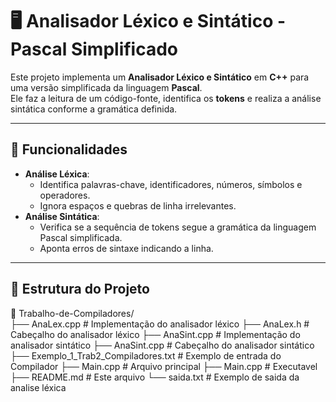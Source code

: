 # 🖥️ Analisador Léxico e Sintático - Pascal Simplificado

Este projeto implementa um **Analisador Léxico e Sintático** em **C++** para uma versão simplificada da linguagem **Pascal**.  
Ele faz a leitura de um código-fonte, identifica os **tokens** e realiza a análise sintática conforme a gramática definida.

---

## 📌 Funcionalidades

- **Análise Léxica**: 
  - Identifica palavras-chave, identificadores, números, símbolos e operadores.
  - Ignora espaços e quebras de linha irrelevantes.
- **Análise Sintática**: 
  - Verifica se a sequência de tokens segue a gramática da linguagem Pascal simplificada.
  - Aponta erros de sintaxe indicando a linha.
---

## 📂 Estrutura do Projeto

📁 Trabalho-de-Compiladores/       
 ├── AnaLex.cpp       # Implementação do analisador léxico
 ├── AnaLex.h         # Cabeçalho do analisador léxico
 ├── AnaSint.cpp      # Implementação do analisador sintático
 ├── AnaSint.cpp      # Cabeçalho do analisador sintático
 ├── Exemplo_1_Trab2_Compiladores.txt  # Exemplo de entrada do Compilador
 ├── Main.cpp         # Arquivo principal
 ├── Main.cpp         # Executavel
 ├── README.md        # Este arquivo
 └── saida.txt        # Exemplo de saida da analise léxica
